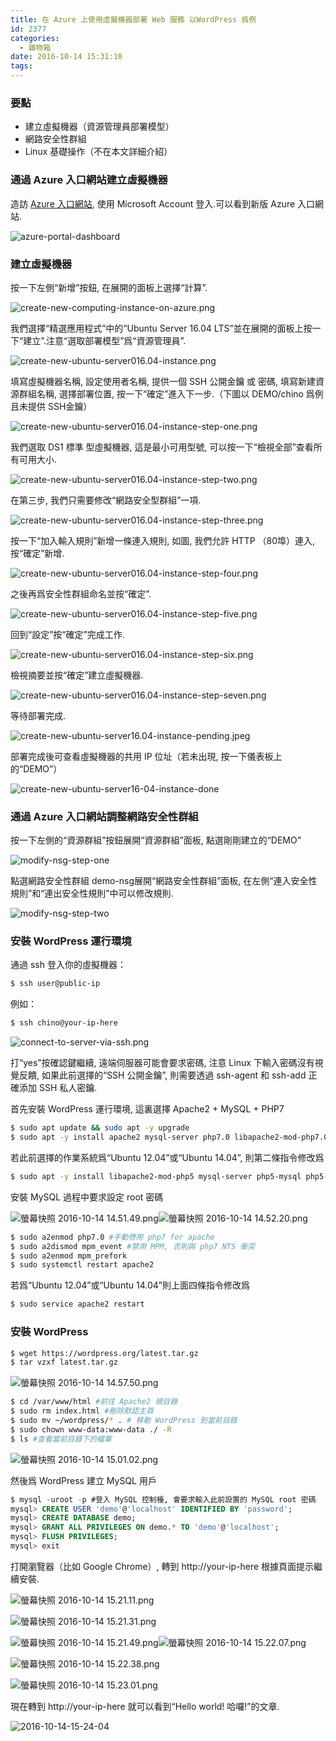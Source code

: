 ```yaml
---
title: 在 Azure 上使用虛擬機器部署 Web 服務 以WordPress 爲例
id: 2377
categories:
  - 雜物箱
date: 2016-10-14 15:31:10
tags:
---
```


### 要點

*   建立虛擬機器（資源管理員部署模型）
*   網路安全性群組
*   Linux 基礎操作（不在本文詳細介紹）

<!--more-->

### 通過 Azure 入口網站建立虛擬機器

造訪 [Azure 入口網站](https://portal.azure.com/), 使用 Microsoft Account 登入.可以看到新版 Azure 入口網站.

![azure-portal-dashboard](https://blog.7in0.me/wp-content/uploads/2016/10/Azure-Portal-Dashboard.jpg)

### 建立虛擬機器

按一下左側“新增”按鈕, 在展開的面板上選擇“計算”.

![create-new-computing-instance-on-azure.png](https://blog.7in0.me/wp-content/uploads/2016/10/create-new-computing-instance-on-azure.jpg)

我們選擇“精選應用程式”中的“Ubuntu Server 16.04 LTS”並在展開的面板上按一下“建立”.注意“選取部署模型”爲“資源管理員”.

![create-new-ubuntu-server016.04-instance.png](https://blog.7in0.me/wp-content/uploads/2016/10/create-new-ubuntu-server016.04-instance.png)

填寫虛擬機器名稱, 設定使用者名稱, 提供一個 SSH 公開金鑰 或 密碼, 填寫新建資源群組名稱, 選擇部署位置, 按一下“確定”進入下一步.（下圖以 DEMO/chino 爲例且未提供 SSH金鑰）

![create-new-ubuntu-server016.04-instance-step-one.png](https://blog.7in0.me/wp-content/uploads/2016/10/create-new-ubuntu-server016.04-instance-step-one.png)

我們選取 DS1 標準 型虛擬機器, 這是最小可用型號, 可以按一下“檢視全部”查看所有可用大小.

![create-new-ubuntu-server016.04-instance-step-two.png](https://blog.7in0.me/wp-content/uploads/2016/10/create-new-ubuntu-server016.04-instance-step-two.png)

在第三步, 我們只需要修改“網路安全型群組”一項.

![create-new-ubuntu-server016.04-instance-step-three.png](https://blog.7in0.me/wp-content/uploads/2016/10/create-new-ubuntu-server016.04-instance-step-three.png)

按一下“加入輸入規則”新增一條連入規則, 如圖, 我們允許 HTTP （80埠）連入, 按“確定”新增.

![create-new-ubuntu-server016.04-instance-step-four.png](https://blog.7in0.me/wp-content/uploads/2016/10/create-new-ubuntu-server016.04-instance-step-four.png)

之後再爲安全性群組命名並按“確定”.

![create-new-ubuntu-server016.04-instance-step-five.png](https://blog.7in0.me/wp-content/uploads/2016/10/create-new-ubuntu-server016.04-instance-step-five.png)

回到“設定”按“確定”完成工作.

![create-new-ubuntu-server016.04-instance-step-six.png](https://blog.7in0.me/wp-content/uploads/2016/10/create-new-ubuntu-server016.04-instance-step-six.png)

檢視摘要並按“確定”建立虛擬機器.

![create-new-ubuntu-server016.04-instance-step-seven.png](https://blog.7in0.me/wp-content/uploads/2016/10/create-new-ubuntu-server016.04-instance-step-seven.png)

等待部署完成.

![create-new-ubuntu-server16.04-instance-pending.jpeg](https://blog.7in0.me/wp-content/uploads/2016/10/create-new-ubuntu-server16.04-instance-pending.jpeg)

部署完成後可查看虛擬機器的共用 IP 位址（若未出現, 按一下儀表板上的“DEMO”）

![create-new-ubuntu-server16-04-instance-done](https://blog.7in0.me/wp-content/uploads/2016/10/create-new-ubuntu-server16.04-instance-done.png)

### 通過 Azure 入口網站調整網路安全性群組

按一下左側的“資源群組”按鈕展開“資源群組”面板, 點選剛剛建立的“DEMO”

![modify-nsg-step-one](https://blog.7in0.me/wp-content/uploads/2016/10/modify-nsg-step-one.png)

點選網路安全性群組 demo-nsg展開“網路安全性群組”面板, 在左側“連入安全性規則”和“連出安全性規則”中可以修改規則.

![modify-nsg-step-two](https://blog.7in0.me/wp-content/uploads/2016/10/modify-nsg-step-two.png)

### 安裝 WordPress 運行環境

通過 ssh 登入你的虛擬機器：

```bash
$ ssh user@public-ip
```

例如：

```bash
$ ssh chino@your-ip-here
```

![connect-to-server-via-ssh.png](https://blog.7in0.me/wp-content/uploads/2016/10/connect-to-server-via-ssh.png)

打“yes”按確認鍵繼續, 遠端伺服器可能會要求密碼, 注意 Linux 下輸入密碼沒有視覺反饋, 如果此前選擇的“SSH 公開金鑰”, 則需要透過 ssh-agent 和 ssh-add 正確添加 SSH 私人密鑰.

首先安裝 WordPress 運行環境, 這裏選擇 Apache2 + MySQL + PHP7

```bash
$ sudo apt update && sudo apt -y upgrade
$ sudo apt -y install apache2 mysql-server php7.0 libapache2-mod-php7.0 php7.0-mysql php7.0-mcrypt
```

若此前選擇的作業系統爲“Ubuntu 12.04”或“Ubuntu 14.04”, 則第二條指令修改爲

```bash
$ sudo apt -y install libapache2-mod-php5 mysql-server php5-mysql php5-mcrypt
```

安裝 MySQL 過程中要求設定 root 密碼

![螢幕快照 2016-10-14 14.51.49.png](https://blog.7in0.me/wp-content/uploads/2016/10/2016-10-14-14.51.49.png)![螢幕快照 2016-10-14 14.52.20.png](https://blog.7in0.me/wp-content/uploads/2016/10/2016-10-14-14.52.20.png)

```bash
$ sudo a2enmod php7.0 #手動啓用 php7 for apache
$ sudo a2dismod mpm_event #禁用 MPM, 否則與 php7 NTS 衝突
$ sudo a2enmod mpm_prefork
$ sudo systemctl restart apache2
```

若爲“Ubuntu 12.04”或“Ubuntu 14.04”則上面四條指令修改爲

```bash
$ sudo service apache2 restart
```

### 安裝 WordPress

```bash
$ wget https://wordpress.org/latest.tar.gz
$ tar vzxf latest.tar.gz
```

![螢幕快照 2016-10-14 14.57.50.png](https://blog.7in0.me/wp-content/uploads/2016/10/2016-10-14-14.57.50.png)

```bash
$ cd /var/www/html #前往 Apache2 根目錄
$ sudo rm index.html #刪除默認主頁
$ sudo mv ~/wordpress/* . # 移動 WordPress 到當前目錄
$ sudo chown www-data:www-data ./ -R
$ ls #查看當前目錄下的檔案
```

![螢幕快照 2016-10-14 15.01.02.png](https://blog.7in0.me/wp-content/uploads/2016/10/2016-10-14-15.01.02.png)

然後爲 WordPress 建立 MySQL 用戶

```sql
$ mysql -uroot -p #登入 MySQL 控制檯, 會要求輸入此前設置的 MySQL root 密碼
mysql> CREATE USER 'demo'@'localhost' IDENTIFIED BY 'password';
mysql> CREATE DATABASE demo;
mysql> GRANT ALL PRIVILEGES ON demo.* TO 'demo'@'localhost';
mysql> FLUSH PRIVILEGES;
mysql> exit
```

打開瀏覽器（比如 Google Chrome）, 轉到 http://your-ip-here 根據頁面提示繼續安裝.

![螢幕快照 2016-10-14 15.21.11.png](https://blog.7in0.me/wp-content/uploads/2016/10/2016-10-14-15.21.11.png)

![螢幕快照 2016-10-14 15.21.31.png](https://blog.7in0.me/wp-content/uploads/2016/10/2016-10-14-15.21.31.png)

![螢幕快照 2016-10-14 15.21.49.png](https://blog.7in0.me/wp-content/uploads/2016/10/2016-10-14-15.21.49.png)![螢幕快照 2016-10-14 15.22.07.png](https://blog.7in0.me/wp-content/uploads/2016/10/2016-10-14-15.22.07.png)

![螢幕快照 2016-10-14 15.22.38.png](https://blog.7in0.me/wp-content/uploads/2016/10/螢幕快照-2016-10-14-15.22.38.png)

![螢幕快照 2016-10-14 15.23.01.png](https://blog.7in0.me/wp-content/uploads/2016/10/2016-10-14-15.23.01.png)

現在轉到 http://your-ip-here 就可以看到“Hello world! 哈囉!”的文章.

![2016-10-14-15-24-04](https://blog.7in0.me/wp-content/uploads/2016/10/2016-10-14-15.24.04.png)
